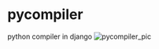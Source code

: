 # pycompiler
 python compiler in django
![pycompiler_pic](https://user-images.githubusercontent.com/66525224/118090816-a6ab6600-b3e7-11eb-896f-284dae601427.png)
